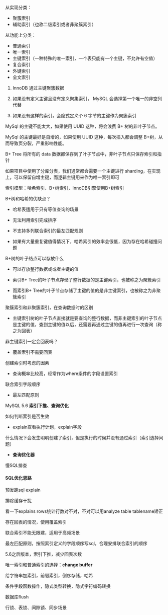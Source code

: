 从实现分类：

- 聚簇索引
- 辅助索引（也称二级索引或者非聚簇索引）

从功能上分类：

- 普通索引
- 唯一索引
- 主键索引（一种特殊的唯一索引，一个表只能有一个主键，不允许有空值）
- 复合索引
- 外键索引
- 全文索引

1. InnoDB 通过主键聚簇数据

2. 如果没有定义主键且没有定义聚集索引， MySQL 会选择第一个唯一的非空列代替
3. 如果没有这样的索引，会隐式定义个 6 字节的主键作为聚簇索引

MySql 的主键不能太大，如果使用 UUID 这种，将会浪费 B+ 树的非叶子节点。

MySql 的主键最好是自增的，如果使用 UUID 这种，每次插入都会调整 B+树，从而导致页分裂，严重影响性能。

B+ Tree 将所有的 data 数据都保存到了叶子节点中，非叶子节点只保存索引和指针

如果项目中使用了分库分表，我们通常都会需要一个主键进行 sharding，在实现上，可以保留自增主键，而逻辑主键用来作为唯一索引即可



索引模型：哈希索引、B+树索引，InnoDB引擎使用B+树索引

B+树和哈希的优缺点？

- 哈希表适用于只有等值查询的场景

- 无法利用索引完成排序

- 不支持多列联合索引的最左匹配规则

- 如果有大量重复键值得情况下，哈希索引的效率会很低，因为存在哈希碰撞问题

B+树的叶子结点可以存放什么

- 可以存放整行数据或或者主键的值

- 索引B+ Tree的叶子节点存储了整行数据的是主键索引，也被称之为聚簇索引

- 而索引B+ Tree的叶子节点存储了主键的值的是非主键索引，也被称之为非聚簇索引

聚簇索引和非聚簇索引，在查询数据时的区别

- 主键索引树的叶子节点直接就是要查询的整行数据，而非主键索引的叶子节点是主键的值，查到主键的值以后，还需要再通过主键的值再进行一次查询（称之为回表）

非主键索引一定会回表吗？

- 覆盖索引不需要回表

创建索引时考虑的因素

- 查询概率比较高，经常作为where条件的字段设置索引

联合索引字段顺序

- 最左匹配原则

MySQL 5.6 **索引下推、查询优化**

如何判断索引是否生效

- explain查看执行计划，explain字段

什么情况下会发生明明创建了索引，但是执行的时候并没有通过索引（索引选择问题）

- **查询优化器**

慢SQL排查

#### SQL优化思路

预发跑sql explain

排除缓存干扰

看一下explains rows统计行数对不对，不对可以用analyze table  tablename矫正

存在回表的情况，使用覆盖索引

联合索引不能无限建，适用于高频场景

最左匹配原则，按照索引定义的字段顺序写sql，合理安排联合索引的顺序

5.6之后版本，索引下推，减少回表次数

唯一索引和普通索引的选择：**change buffer**

给字符串加索引，前缀索引，倒序存储，哈希

条件字段函数操作，隐式类型转换，隐式字符编码转换

数据库flush

行锁、表锁、间隙锁、同步场景